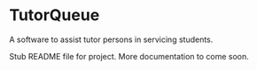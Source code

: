 # TutorQueue
A software to assist tutor persons in servicing students.

Stub README file for project. More documentation to come soon.
